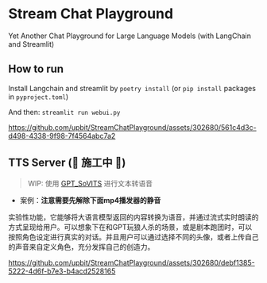 # Stream Chat Playground

Yet Another Chat Playground for Large Language Models (with LangChain and Streamlit)

## How to run

Install Langchain and streamlit by `poetry install` (or `pip install` packages in `pyproject.toml`)

And then: `streamlit run webui.py`

https://github.com/upbit/StreamChatPlayground/assets/302680/561c4d3c-d498-4338-9f98-7f4564abc7a2


## TTS Server (🚧 施工中 🚧)

> WIP: 使用 [GPT_SoVITS](https://github.com/RVC-Boss/GPT-SoVITS) 进行文本转语音

* 案例：**注意需要先解除下面mp4播发器的静音**

实验性功能，它能够将大语言模型返回的内容转换为语音，并通过流式实时朗读的方式呈现给用户。可以想象下在和GPT玩狼人杀的场景，或是剧本跑团时，可以按照角色设定进行真实的对话。并且用户可以通过选择不同的头像，或者上传自己的声音来自定义角色，充分发挥自己的创造力。

https://github.com/upbit/StreamChatPlayground/assets/302680/debf1385-5222-4d6f-b7e3-b4acd2528165
